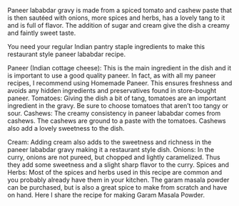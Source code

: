 Paneer lababdar gravy is made from a spiced tomato and cashew paste that is then sautéed with onions, more spices and herbs, has a lovely tang to it and is full of flavor. The addition of sugar and cream give the dish a creamy and faintly sweet taste.  

You need your regular Indian pantry staple ingredients to make this restaurant style paneer lababdar recipe.

Paneer (Indian cottage cheese): This is the main ingredient in the dish and it is important to use a good quality paneer. In fact, as with all my paneer recipes, I recommend using Homemade Paneer. This ensures freshness and avoids any hidden ingredients and preservatives found in store-bought paneer.
Tomatoes: Giving the dish a bit of tang, tomatoes are an important ingredient in the gravy. Be sure to choose tomatoes that aren’t too tangy or sour.
Cashews: The creamy consistency in paneer lababdar comes from cashews. The cashews are ground to a paste with the tomatoes. Cashews also add a lovely sweetness to the dish.

Cream: Adding cream also adds to the sweetness and richness in the paneer lababdar gravy making it a restaurant style dish.
Onions: In the curry, onions are not pureed, but chopped and lightly caramelized. Thus they add some sweetness and a slight sharp flavor to the curry.
Spices and Herbs: Most of the spices and herbs used in this recipe are common and you probably already have them in your kitchen. The garam masala powder can be purchased, but is also a great spice to make from scratch and have on hand. Here I share the recipe for making Garam Masala Powder.